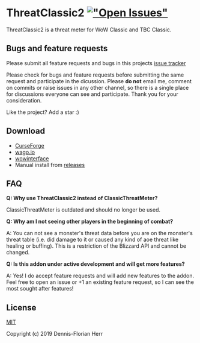 # ThreatClassic2 [!["Open Issues"](https://img.shields.io/github/issues-raw/dfherr/ThreatClassic2.svg)](https://github.com/dfherr/ThreatClassic2/issues)
ThreatClassic2 is a threat meter for WoW Classic and TBC Classic.

## Bugs and feature requests

Please submit all feature requests and bugs in this projects [issue tracker](https://github.com/dfherr/ThreatClassic2/issues)

Please check for bugs and feature requests before submitting the same request and participate in the dicussion. Please **do not** email me, comment on commits or raise issues in any other channel, so there is a single place for discussions everyone can see and participate. Thank you for your consideration.

Like the project? Add a star :)

## Download
 - [CurseForge](https://www.curseforge.com/wow/addons/ThreatClassic2)
 - [wago.io](https://addons.wago.io/addons/threatclassic2)
 - [wowinterface](https://www.wowinterface.com/downloads/info25966-ThreatClassic2.html)
 - Manual install from [releases](https://github.com/dfherr/ThreatClassic2/releases)

## FAQ
**Q: Why use ThreatClassic2 instead of ClassicThreatMeter?**

ClassicThreatMeter is outdated and should no longer be used.

**Q: Why am I not seeing other players in the beginning of combat?**
 
A: You can not see a monster's threat data before you are on the monster's threat table (i.e. did damage to it or caused any kind of aoe threat like healing or buffing). This is a restriction of the Blizzard API and cannot be changed.

**Q: Is this addon under active development and will get more features?**

A: Yes! I do accept feature requests and will add new features to the addon. Feel free to open an issue or +1 an existing feature request, so I can see the most sought after features!

## License

[MIT](license/ThreatClassic2)

Copyright (c) 2019 Dennis-Florian Herr
